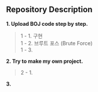 ## Repository Description

**1. Upload BOJ code step by step.**
> 1 - 1. 구현  
> 1 - 2. 브루트 포스 (Brute Force)  
> 1 - 3.  

**2. Try to make my own project.**
> 2 - 1. 

**3.**
